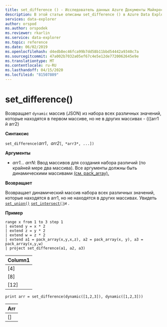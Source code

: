 ```yaml
---
title: set_difference () - Исследователь данных Azure Документы Майкрософт
description: В этой статье описаны set_difference () в Azure Data Explorer.
services: data-explorer
author: orspod
ms.author: orspodek
ms.reviewer: rkarlin
ms.service: data-explorer
ms.topic: reference
ms.date: 06/02/2019
ms.openlocfilehash: d4edb8ec46fca99b7dd58b11bbd54442a9340c7a
ms.sourcegitcommit: 47a002b7032a05ef67c4e5e12de7720062645e9e
ms.translationtype: MT
ms.contentlocale: ru-RU
ms.lasthandoff: 04/15/2020
ms.locfileid: "81507809"
---
```

# <a name="set_difference"></a>set_difference()

Возвращает `dynamic` массив (JSON) из набора всех различных значений, которые находятся в первом массиве, но не в других массивах - (((arr1 й arr2)

**Синтаксис**

`set_difference(`*arr1*`, `*arr2*`[`,` *arr3*, ...])`

**Аргументы**

* *arr1... arrN*: Ввод массивов для создания набора различий (по крайней мере два массива). Все аргументы должны быть динамическими массивами [(см. pack_array).](packarrayfunction.md) 

**Возвращает**

Возвращает динамический массив набора всех различных значений, которые находятся в arr1, но не находятся в других массивах. Увидеть [`set_union()`](setunionfunction.md) [`set_intersect()`](setintersectfunction.md)и .

**Пример**

```kusto
range x from 1 to 3 step 1
| extend y = x * 2
| extend z = y * 2
| extend w = z * 2
| extend a1 = pack_array(x,y,x,z), a2 = pack_array(x, y), a3 = pack_array(x,y,w)
| project set_difference(a1, a2, a3)
```

|Column1|
|---|
|[4]|
|[8]|
|[12]|

```kusto
print arr = set_difference(dynamic([1,2,3]), dynamic([1,2,3]))
```

|Arr|
|---|
|[]|